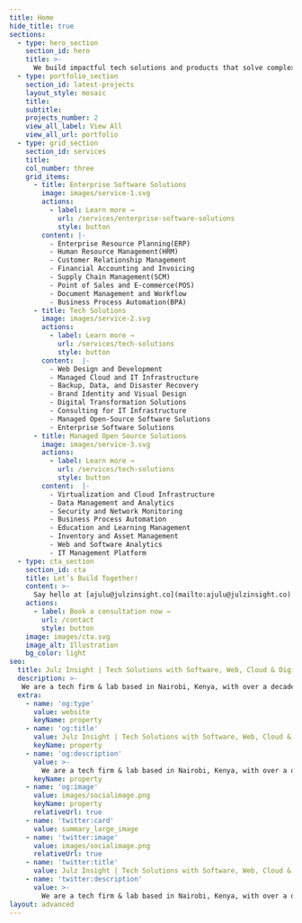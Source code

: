 ```yaml
---
title: Home
hide_title: true
sections:
  - type: hero_section
    section_id: hero
    title: >-
      We build impactful tech solutions and products that solve complex business challenges.
  - type: portfolio_section
    section_id: latest-projects
    layout_style: mosaic
    title:
    subtitle:
    projects_number: 2
    view_all_label: View All
    view_all_url: portfolio
  - type: grid_section
    section_id: services
    title: 
    col_number: three
    grid_items:
      - title: Enterprise Software Solutions
        image: images/service-1.svg
        actions:
          - label: Learn more →
            url: /services/enterprise-software-solutions
            style: button
        content: |-
          - Enterprise Resource Planning(ERP)
          - Human Resource Management(HRM)
          - Customer Relationship Management
          - Financial Accounting and Invoicing
          - Supply Chain Management(SCM)
          - Point of Sales and E-commerce(POS)
          - Document Management and Workflow
          - Business Process Automation(BPA)
      - title: Tech Solutions
        image: images/service-2.svg
        actions:
          - label: Learn more →
            url: /services/tech-solutions
            style: button
        content:  |-
          - Web Design and Development
          - Managed Cloud and IT Infrastructure
          - Backup, Data, and Disaster Recovery
          - Brand Identity and Visual Design
          - Digital Transformation Solutions
          - Consulting for IT Infrastructure
          - Managed Open-Source Software Solutions
          - Enterprise Software Solutions
      - title: Managed Open Source Solutions
        image: images/service-3.svg
        actions:
          - label: Learn more →
            url: /services/tech-solutions
            style: button
        content:  |-
          - Virtualization and Cloud Infrastructure
          - Data Management and Analytics
          - Security and Network Monitoring
          - Business Process Automation
          - Education and Learning Management
          - Inventory and Asset Management
          - Web and Software Analytics
          - IT Management Platform
  - type: cta_section
    section_id: cta
    title: Let’s Build Together!
    content: >-
      Say hello at [ajulu@julzinsight.co](mailto:ajulu@julzinsight.co) or book a 1-on-1 consultation call and let's kickstart your project now.
    actions:
      - label: Book a consultation now →
        url: /contact
        style: button
    image: images/cta.svg
    image_alt: Illustration
    bg_color: light
seo:
  title: Julz Insight | Tech Solutions with Software, Web, Cloud & Digital Transformation Expertise
  description: >-
   We are a tech firm & lab based in Nairobi, Kenya, with over a decade of experience with Software, Web, Cloud, Design, Open-Source & Digital Transformation Expertise. We build impactful tech products and solutions that solve complex challenges. Pioneering innovation. Illuminating possibilities.
  extra:
    - name: 'og:type'
      value: website
      keyName: property
    - name: 'og:title'
      value: Julz Insight | Tech Solutions with Software, Web, Cloud & Digital Transformation Expertise
      keyName: property
    - name: 'og:description'
      value: >-
        We are a tech firm & lab based in Nairobi, Kenya, with over a decade of experience with Software, Web, Cloud, Design, Open-Source & Digital Transformation Expertise. We build impactful tech products and solutions that solve complex challenges. Pioneering innovation. Illuminating possibilities.
      keyName: property
    - name: 'og:image'
      value: images/socialimage.png
      keyName: property
      relativeUrl: true
    - name: 'twitter:card'
      value: summary_large_image
    - name: 'twitter:image'
      value: images/socialimage.png
      relativeUrl: true
    - name: 'twitter:title'
      value: Julz Insight | Tech Solutions with Software, Web, Cloud & Digital Transformation Expertise
    - name: 'twitter:description'
      value: >-
        We are a tech firm & lab based in Nairobi, Kenya, with over a decade of experience with Software, Web, Cloud, Design, Open-Source & Digital Transformation Expertise. We build impactful tech products and solutions that solve complex challenges. Pioneering innovation. Illuminating possibilities.
layout: advanced
---
```

